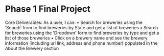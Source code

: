 # Phase 1 Final Project
Core Deliverables:
As a user, I can:
•	Search for breweries using the ‘Search’ form to find breweries by State and get a list of breweries
•	Search for breweries using the 'Dropdown' form to find breweries by type and get a list of those breweries
•	Click on a brewery name and see the brewery information (including url link, address and phone number) populated in the About the Brewery section
